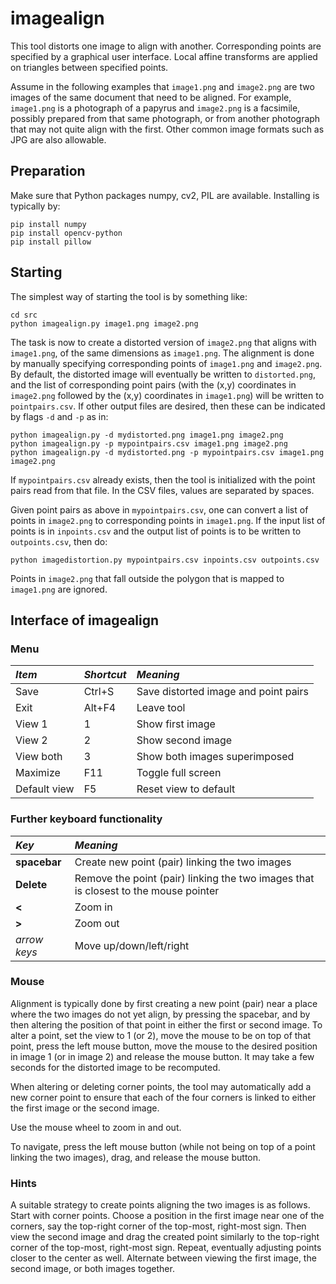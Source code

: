 # imagealign

This tool distorts one image to align with another.
Corresponding points are specified by a graphical user interface.
Local affine transforms are applied on triangles between specified points.

Assume in the following examples
that `image1.png` and `image2.png` are two images of the same document that
need to be aligned. For example, `image1.png` is a photograph of a papyrus and 
`image2.png` is a facsimile, possibly prepared from that same photograph, or from another photograph
that may not quite align with the first. Other common image formats such as JPG are also allowable.

## Preparation

Make sure that Python packages numpy, cv2, PIL are available. Installing is typically by:

```
pip install numpy
pip install opencv-python
pip install pillow
```

## Starting

The simplest way of starting the tool is by something like:

```
cd src
python imagealign.py image1.png image2.png
```
The task is now to create a distorted version of `image2.png` 
that aligns with `image1.png`, of the same dimensions as
`image1.png`. The alignment is done by manually specifying
corresponding points of `image1.png` and `image2.png`. By default, the distorted image will
eventually be written to 
`distorted.png`, and the list of corresponding point pairs (with the (x,y) coordinates in `image2.png`
followed by the (x,y) coordinates in `image1.png`) will be written to `pointpairs.csv`.
If other output files are desired, then these can be indicated by flags `-d` and `-p`
as in:

```
python imagealign.py -d mydistorted.png image1.png image2.png
python imagealign.py -p mypointpairs.csv image1.png image2.png
python imagealign.py -d mydistorted.png -p mypointpairs.csv image1.png image2.png
```
If `mypointpairs.csv` already exists, then the tool is initialized with the point pairs
read from that file. In the CSV files, values are separated by spaces.

Given point pairs as above in `mypointpairs.csv`, 
one can convert a list of points in `image2.png` to corresponding points in `image1.png`.
If the input list of points is in `inpoints.csv` 
and the output list of points is to be written to `outpoints.csv`, then do:

```
python imagedistortion.py mypointpairs.csv inpoints.csv outpoints.csv
```
Points in `image2.png` that fall outside the polygon that is mapped to `image1.png` are ignored.

## Interface of imagealign

### Menu

| *Item* | *Shortcut* | *Meaning* |
| :----------- | :----------- | :----------- |
| Save | Ctrl+S | Save distorted image and point pairs |
| Exit | Alt+F4 | Leave tool |
| View 1 | 1 | Show first image |
| View 2 | 2 | Show second image |
| View both | 3 | Show both images superimposed |
| Maximize | F11 | Toggle full screen |
| Default view | F5 | Reset view to default |

### Further keyboard functionality

| *Key* | *Meaning* |
| :----------- | :----------- |
| **spacebar** | Create new point (pair) linking the two images |
| **Delete** | Remove the point (pair) linking the two images that is closest to the mouse pointer |
| **<** | Zoom in |
| **>** | Zoom out |
| *arrow keys* | Move up/down/left/right

### Mouse

Alignment is typically done by first creating a new point (pair) near a place
where the two images do not yet align, by pressing the spacebar, 
and by then altering the position of that point
in either the first or second image.
To alter a point, set the view to 1 (or 2),
move the mouse to be on top of that point, press the left mouse button, move the mouse to the
desired position in image 1 (or in image 2) and release the mouse button. It may take a few seconds for
the distorted image to be recomputed.

When altering or deleting corner points, the tool may automatically add a new corner point to ensure that
each of the four corners is linked to either the first image or the second image.

Use the mouse wheel to zoom in and out.

To navigate, press the left mouse button (while not being on top of a point linking the two
images), drag, and release the mouse button.

### Hints

A suitable strategy to create points aligning the two images is as follows.
Start with corner points. Choose a position in the first image near one of the corners,
say the top-right corner of the top-most, right-most sign. Then view the second image and
drag the created point similarly to the top-right corner of the top-most, right-most sign. Repeat,
eventually adjusting points closer to the center as well.
Alternate between viewing the first image, the second image, or both images together.
